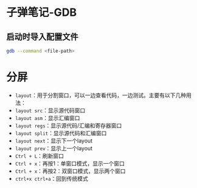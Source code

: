 # 子弹笔记-GDB

## 启动时导入配置文件

```bash
gdb --command <file-path>
```

# 分屏

- `layout`：用于分割窗口，可以一边查看代码，一边测试。主要有以下几种用法：
- `layout src`：显示源代码窗口
- `layout asm`：显示汇编窗口
- `layout regs`：显示源代码/汇编和寄存器窗口
- `layout split`：显示源代码和汇编窗口
- `layout next`：显示下一个layout
- `layout prev`：显示上一个layout
- `Ctrl + L`：刷新窗口
- `Ctrl + x`：再按1：单窗口模式，显示一个窗口
- `Ctrl + x`：再按2：双窗口模式，显示两个窗口
- `ctrl+x ctrl+a`：回到传统模式